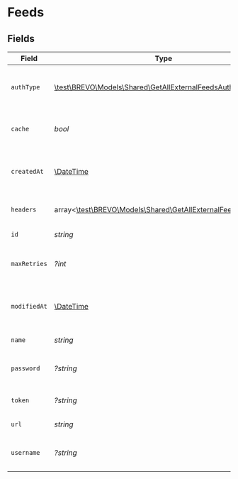 # Feeds


## Fields

| Field                                                                                                                                                       | Type                                                                                                                                                        | Required                                                                                                                                                    | Description                                                                                                                                                 | Example                                                                                                                                                     |
| ----------------------------------------------------------------------------------------------------------------------------------------------------------- | ----------------------------------------------------------------------------------------------------------------------------------------------------------- | ----------------------------------------------------------------------------------------------------------------------------------------------------------- | ----------------------------------------------------------------------------------------------------------------------------------------------------------- | ----------------------------------------------------------------------------------------------------------------------------------------------------------- |
| `authType`                                                                                                                                                  | [\test\BREVO\Models\Shared\GetAllExternalFeedsAuthType](../../models/shared/GetAllExternalFeedsAuthType.md)                                                 | :heavy_check_mark:                                                                                                                                          | Auth type of the feed: * `basic` * `token` * `noAuth`<br/>                                                                                                  |                                                                                                                                                             |
| `cache`                                                                                                                                                     | *bool*                                                                                                                                                      | :heavy_check_mark:                                                                                                                                          | Toggle caching of feed url response                                                                                                                         | true                                                                                                                                                        |
| `createdAt`                                                                                                                                                 | [\DateTime](https://www.php.net/manual/en/class.datetime.php)                                                                                               | :heavy_check_mark:                                                                                                                                          | Datetime on which the feed was created                                                                                                                      | 2022-10-06T05:03:47.053000000Z                                                                                                                              |
| `headers`                                                                                                                                                   | array<[\test\BREVO\Models\Shared\GetAllExternalFeedsHeaders](../../models/shared/GetAllExternalFeedsHeaders.md)>                                            | :heavy_check_mark:                                                                                                                                          | Custom headers for the feed                                                                                                                                 |                                                                                                                                                             |
| `id`                                                                                                                                                        | *string*                                                                                                                                                    | :heavy_check_mark:                                                                                                                                          | ID of the feed                                                                                                                                              | 54377442-20a2-4c20-b761-d636c72de7b7                                                                                                                        |
| `maxRetries`                                                                                                                                                | *?int*                                                                                                                                                      | :heavy_minus_sign:                                                                                                                                          | Maximum number of retries on the feed url                                                                                                                   | 5                                                                                                                                                           |
| `modifiedAt`                                                                                                                                                | [\DateTime](https://www.php.net/manual/en/class.datetime.php)                                                                                               | :heavy_check_mark:                                                                                                                                          | Datetime on which the feed was modified                                                                                                                     | 2022-10-06T05:03:47.053000000Z                                                                                                                              |
| `name`                                                                                                                                                      | *string*                                                                                                                                                    | :heavy_check_mark:                                                                                                                                          | Name of the feed                                                                                                                                            | New feed                                                                                                                                                    |
| `password`                                                                                                                                                  | *?string*                                                                                                                                                   | :heavy_minus_sign:                                                                                                                                          | Password for authType `basic`                                                                                                                               | password                                                                                                                                                    |
| `token`                                                                                                                                                     | *?string*                                                                                                                                                   | :heavy_minus_sign:                                                                                                                                          | Token for authType `token`                                                                                                                                  | eyJhbGciOiJIUzI1NiIsInR5cCI6IkpXVCJ9.eyJzdWIiOiIxMjM0NTY3ODkwIiwibmFtZSI6IkpvaG4gRG9lIiwiaWF0IjoxNTE2MjM5MDIyfQ.SflKxwRJSMeKKF2QT4fwpMeJf36POk6yJV_adQssw5c |
| `url`                                                                                                                                                       | *string*                                                                                                                                                    | :heavy_check_mark:                                                                                                                                          | URL of the feed                                                                                                                                             | http://requestb.in/173lyyx1                                                                                                                                 |
| `username`                                                                                                                                                  | *?string*                                                                                                                                                   | :heavy_minus_sign:                                                                                                                                          | Username for authType `basic`                                                                                                                               | user                                                                                                                                                        |